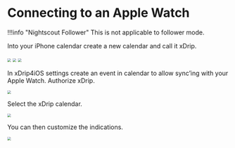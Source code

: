 # Connecting to an Apple Watch

!!!info "Nightscout Follower"
    This is not applicable to follower mode.

Into your iPhone calendar create a new calendar and call it xDrip.

<img src="../Calendar1.png" style="zoom:50%;" />

<img src="../Calendar2.png" style="zoom:50%;" />

<img src="../Calendar3.png" style="zoom:50%;" />

In xDrip4iOS settings create an event in calendar to allow sync’ing with your Apple Watch. Authorize xDrip.

<img src="../AppleWatch1.png" style="zoom:50%;" />

Select the xDrip calendar.

<img src="../AppleWatch2.png" style="zoom:50%;" />

You can then customize the indications.

<img src="../AppleWatch3.png" style="zoom:50%;" />
